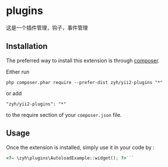 plugins
=======
这是一个插件管理，钩子，事件管理

Installation
------------ 

The preferred way to install this extension is through [composer](http://getcomposer.org/download/).

Either run

```
php composer.phar require --prefer-dist zyh/yii2-plugins "*"
```

or add

```
"zyh/yii2-plugins": "*"
```

to the require section of your `composer.json` file.


Usage
-----

Once the extension is installed, simply use it in your code by :

```php
<?= \zyh\plugins\AutoloadExample::widget(); ?>```